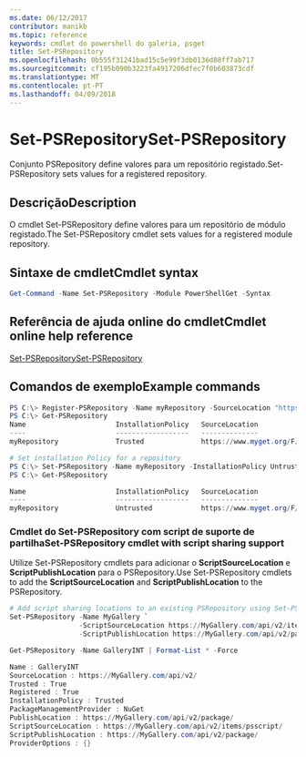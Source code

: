 ```yaml
---
ms.date: 06/12/2017
contributor: manikb
ms.topic: reference
keywords: cmdlet do powershell do galeria, psget
title: Set-PSRepository
ms.openlocfilehash: 0b555f31241bad15c5e99f3db0136d88ff7ab717
ms.sourcegitcommit: cf195b090b3223fa4917206dfec7f0b603873cdf
ms.translationtype: MT
ms.contentlocale: pt-PT
ms.lasthandoff: 04/09/2018
---
```

# <a name="set-psrepository"></a><span data-ttu-id="0ca21-103">Set-PSRepository</span><span class="sxs-lookup"><span data-stu-id="0ca21-103">Set-PSRepository</span></span>

<span data-ttu-id="0ca21-104">Conjunto PSRepository define valores para um repositório registado.</span><span class="sxs-lookup"><span data-stu-id="0ca21-104">Set-PSRepository sets values for a registered repository.</span></span>

## <a name="description"></a><span data-ttu-id="0ca21-105">Descrição</span><span class="sxs-lookup"><span data-stu-id="0ca21-105">Description</span></span>

<span data-ttu-id="0ca21-106">O cmdlet Set-PSRepository define valores para um repositório de módulo registado.</span><span class="sxs-lookup"><span data-stu-id="0ca21-106">The Set-PSRepository cmdlet sets values for a registered module repository.</span></span>

## <a name="cmdlet-syntax"></a><span data-ttu-id="0ca21-107">Sintaxe de cmdlet</span><span class="sxs-lookup"><span data-stu-id="0ca21-107">Cmdlet syntax</span></span>

```powershell
Get-Command -Name Set-PSRepository -Module PowerShellGet -Syntax
```
## <a name="cmdlet-online-help-reference"></a><span data-ttu-id="0ca21-108">Referência de ajuda online do cmdlet</span><span class="sxs-lookup"><span data-stu-id="0ca21-108">Cmdlet online help reference</span></span>

[<span data-ttu-id="0ca21-109">Set-PSRepository</span><span class="sxs-lookup"><span data-stu-id="0ca21-109">Set-PSRepository</span></span>](http://go.microsoft.com/fwlink/?LinkID=517128)

## <a name="example-commands"></a><span data-ttu-id="0ca21-110">Comandos de exemplo</span><span class="sxs-lookup"><span data-stu-id="0ca21-110">Example commands</span></span>

```powershell
PS C:\> Register-PSRepository -Name myRepository -SourceLocation "https://www.myget.org/F/powershellgetdemo/api/v2" -InstallationPolicy Trusted
PS C:\> Get-PSRepository
Name                      InstallationPolicy   SourceLocation
----                      ------------------   --------------
myRepository              Trusted              https://www.myget.org/F/powershellgetdemo/api/v2

# Set installation Policy for a repository
PS C:\> Set-PSRepository -Name myRepository -InstallationPolicy Untrusted
PS C:\> Get-PSRepository

Name                      InstallationPolicy   SourceLocation
----                      ------------------   --------------
myRepository              Untrusted            https://www.myget.org/F/powershellgetdemo/api/v2
```


### <a name="set-psrepository-cmdlet-with-script-sharing-support"></a><span data-ttu-id="0ca21-111">Cmdlet do Set-PSRepository com script de suporte de partilha</span><span class="sxs-lookup"><span data-stu-id="0ca21-111">Set-PSRepository cmdlet with script sharing support</span></span>

<span data-ttu-id="0ca21-112">Utilize Set-PSRepository cmdlets para adicionar o **ScriptSourceLocation** e **ScriptPublishLocation** para o PSRepository.</span><span class="sxs-lookup"><span data-stu-id="0ca21-112">Use Set-PSRepository cmdlets to add the **ScriptSourceLocation** and **ScriptPublishLocation** to the PSRepository.</span></span>
```powershell
# Add script sharing locations to an existing PSRepository using Set-PSRepository object.
Set-PSRepository -Name MyGallery `
                 -ScriptSourceLocation https://MyGallery.com/api/v2/items/psscript/ `
                 -ScriptPublishLocation https://MyGallery.com/api/v2/package/

Get-PSRepository -Name GalleryINT | Format-List * -Force

Name : GalleryINT
SourceLocation : https://MyGallery.com/api/v2/
Trusted : True
Registered : True
InstallationPolicy : Trusted
PackageManagementProvider : NuGet
PublishLocation : https://MyGallery.com/api/v2/package/
ScriptSourceLocation : https://MyGallery.com/api/v2/items/psscript/
ScriptPublishLocation : https://MyGallery.com/api/v2/package/
ProviderOptions : {}

```
